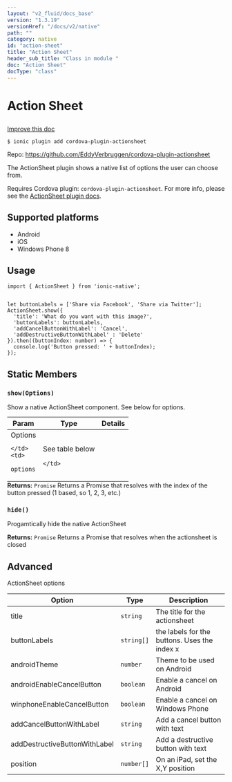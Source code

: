 ```yaml
---
layout: "v2_fluid/docs_base"
version: "1.3.19"
versionHref: "/docs/v2/native"
path: ""
category: native
id: "action-sheet"
title: "Action Sheet"
header_sub_title: "Class in module "
doc: "Action Sheet"
docType: "class"
---
```









<h1 class="api-title">

  
  Action Sheet
  

  

  

</h1>

<a class="improve-v2-docs" href="http://github.com/driftyco/ionic-native/edit/master/src/plugins/actionsheet.ts#L0">
  Improve this doc
</a>





<!-- decorators -->


<pre><code>$ ionic plugin add cordova-plugin-actionsheet</code></pre>
<p>Repo:
  <a href="https://github.com/EddyVerbruggen/cordova-plugin-actionsheet">
    https://github.com/EddyVerbruggen/cordova-plugin-actionsheet
  </a>
</p>

<!-- description -->

<p>The ActionSheet plugin shows a native list of options the user can choose from.</p>
<p>Requires Cordova plugin: <code>cordova-plugin-actionsheet</code>. For more info, please see the <a href="https://github.com/EddyVerbruggen/cordova-plugin-actionsheet">ActionSheet plugin docs</a>.</p>


<!-- @platforms tag -->
<h2>Supported platforms</h2>

<ul>
  <li>Android</li>
  
  <li>iOS</li>
  
  <li>Windows Phone 8</li>
  </ul>

<!-- @platforms tag end -->


<!-- @usage tag -->

<h2>Usage</h2>

<pre><code class="lang-typescript">import { ActionSheet } from &#39;ionic-native&#39;;


let buttonLabels = [&#39;Share via Facebook&#39;, &#39;Share via Twitter&#39;];
ActionSheet.show({
  &#39;title&#39;: &#39;What do you want with this image?&#39;,
  &#39;buttonLabels&#39;: buttonLabels,
  &#39;addCancelButtonWithLabel&#39;: &#39;Cancel&#39;,
  &#39;addDestructiveButtonWithLabel&#39; : &#39;Delete&#39;
}).then((buttonIndex: number) =&gt; {
  console.log(&#39;Button pressed: &#39; + buttonIndex);
});
</code></pre>




<!-- @property tags -->
<h2>Static Members</h2>
<div id="show"></div>
<h3><code>show(Options)</code>
  
</h3>

Show a native ActionSheet component. See below for options.


<table class="table param-table" style="margin:0;">
  <thead>
  <tr>
    <th>Param</th>
    <th>Type</th>
    <th>Details</th>
  </tr>
  </thead>
  <tbody>
  
  <tr>
    <td>
      Options
      
      
    </td>
    <td>
      
<code>options</code>
    </td>
    <td>
      <p>See table below</p>

      
    </td>
  </tr>
  
  </tbody>
</table>





<div class="return-value" markdown="1">
  <i class="icon ion-arrow-return-left"></i>
  <b>Returns:</b> 
<code>Promise</code> Returns a Promise that resolves with the index of the
  button pressed (1 based, so 1, 2, 3, etc.)
</div>



<div id="hide"></div>
<h3><code>hide()</code>
  
</h3>

Progamtically hide the native ActionSheet






<div class="return-value" markdown="1">
  <i class="icon ion-arrow-return-left"></i>
  <b>Returns:</b> 
<code>Promise</code> Returns a Promise that resolves when the actionsheet is closed
</div>




<!-- methods on the class --><h2><a class="anchor" name="advanced" href="#advanced"></a>Advanced</h2>
<p>ActionSheet options</p>
<table>
<thead>
<tr>
<th>Option</th>
<th>Type</th>
<th>Description</th>
</tr>
</thead>
<tbody>
<tr>
<td>title</td>
<td><code>string</code></td>
<td>The title for the actionsheet</td>
</tr>
<tr>
<td>buttonLabels</td>
<td><code>string[]</code></td>
<td>the labels for the buttons. Uses the index x</td>
</tr>
<tr>
<td>androidTheme</td>
<td><code>number</code></td>
<td>Theme to be used on Android</td>
</tr>
<tr>
<td>androidEnableCancelButton</td>
<td><code>boolean</code></td>
<td>Enable a cancel on Android</td>
</tr>
<tr>
<td>winphoneEnableCancelButton</td>
<td><code>boolean</code></td>
<td>Enable a cancel on Windows Phone</td>
</tr>
<tr>
<td>addCancelButtonWithLabel</td>
<td><code>string</code></td>
<td>Add a cancel button with text</td>
</tr>
<tr>
<td>addDestructiveButtonWithLabel</td>
<td><code>string</code></td>
<td>Add a destructive button with text</td>
</tr>
<tr>
<td>position</td>
<td><code>number[]</code></td>
<td>On an iPad, set the X,Y position</td>
</tr>
</tbody>
</table>


<!-- related link --><!-- end content block -->


<!-- end body block -->

